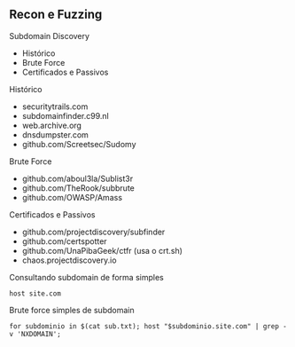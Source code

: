## Recon e Fuzzing

Subdomain Discovery

- Histórico
- Brute Force
- Certificados e Passivos

Histórico

- securitytrails.com
- subdomainfinder.c99.nl
- web.archive.org
- dnsdumpster.com
- github.com/Screetsec/Sudomy

Brute Force

- github.com/aboul3la/Sublist3r
- github.com/TheRook/subbrute
- github.com/OWASP/Amass

Certificados e Passivos

- github.com/projectdiscovery/subfinder
- github.com/certspotter
- github.com/UnaPibaGeek/ctfr (usa o crt.sh)
- chaos.projectdiscovery.io


Consultando subdomain de forma simples

`host site.com`

Brute force simples de subdomain

`for subdominio in $(cat sub.txt); host "$subdominio.site.com" | grep -v 'NXDOMAIN';`




